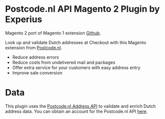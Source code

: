 Postcode.nl API Magento 2 Plugin by Experius
=============

Magento 2 port of Magento 1 extension [Github](https://github.com/postcode-nl/PostcodeNl_Api_MagentoPlugin).

Look up and validate Dutch addresses at Checkout with this Magento extension from [Postcode.nl](https://www.postcode.nl/services/adresdata/webshops).

- Reduce address errors
- Reduce costs from undelivered mail and packages
- Offer extra service for your customers with easy address entry
- Improve sale conversion

Data
=============

This plugin uses the [Postcode.nl Address API](https://www.postcode.nl/services/adresdata/webshops) to validate and enrich Dutch address data.
You can obtain an account for the Postcode.nl API [here](https://account.postcode.nl/Main/register).

